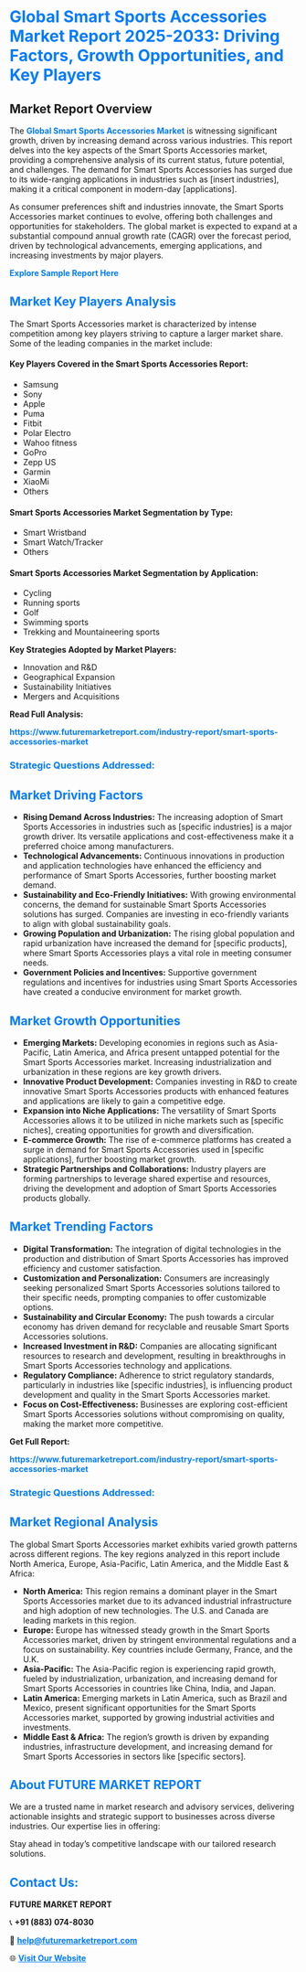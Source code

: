 <h1 style="color: #007BFF;">Global Smart Sports Accessories Market Report 2025-2033: Driving Factors, Growth Opportunities, and Key Players</h1>

<section id="overview">
<h2>Market Report Overview</h2>
<p>The <a href="https://www.futuremarketreport.com/industry-report/smart-sports-accessories-market" style="color: #007BFF; text-decoration: none;"><strong>Global Smart Sports Accessories Market</strong></a> is witnessing significant growth, driven by increasing demand across various industries. This report delves into the key aspects of the Smart Sports Accessories market, providing a comprehensive analysis of its current status, future potential, and challenges. The demand for Smart Sports Accessories has surged due to its wide-ranging applications in industries such as [insert industries], making it a critical component in modern-day [applications].</p>
<p>As consumer preferences shift and industries innovate, the Smart Sports Accessories market continues to evolve, offering both challenges and opportunities for stakeholders. The global market is expected to expand at a substantial compound annual growth rate (CAGR) over the forecast period, driven by technological advancements, emerging applications, and increasing investments by major players.</p>
</section>

<section id="overview">
<p><a href="https://www.futuremarketreport.com/request-sample/reportId=89636" style="color: #007BFF; text-decoration: none;"><strong>Explore Sample Report Here</strong></a></p>
</section>

<section id="key-players">
<h2 style="color: #007BFF;">Market Key Players Analysis</h2>
<p>The Smart Sports Accessories market is characterized by intense competition among key players striving to capture a larger market share. Some of the leading companies in the market include:</p>
<h4>Key Players Covered in the Smart Sports Accessories Report:</h4>
<ul><li>Samsung</li><li>Sony</li><li>Apple</li><li>Puma</li><li>Fitbit</li><li>Polar Electro</li><li>Wahoo fitness</li><li>GoPro</li><li>Zepp US</li><li>Garmin</li><li>XiaoMi</li><li>Others</li></ul>
<h4>Smart Sports Accessories Market Segmentation by Type:</h4>
<ul><li>Smart Wristband</li><li>Smart Watch/Tracker</li><li>Others</li></ul>

<h4>Smart Sports Accessories Market Segmentation by Application:</h4>
<ul><li>Cycling</li><li>Running sports</li><li>Golf</li><li>Swimming sports</li><li>Trekking and Mountaineering sports</li></ul>
<p><strong>Key Strategies Adopted by Market Players:</strong></p>
<ul>
<li>Innovation and R&D</li>
<li>Geographical Expansion</li>
<li>Sustainability Initiatives</li>
<li>Mergers and Acquisitions</li>
</ul>
</section>

<section>
<p><strong>Read Full Analysis: </strong></p><a href="https://www.futuremarketreport.com/industry-report/smart-sports-accessories-market" style="color: #007BFF; text-decoration: none;"><strong>https://www.futuremarketreport.com/industry-report/smart-sports-accessories-market</strong></a>
<h3 style="color: #007BFF;">Strategic Questions Addressed:</h3>
</section>

<section id="driving-factors">
<h2 style="color: #007BFF;">Market Driving Factors</h2>
<ul>
<li><strong>Rising Demand Across Industries:</strong> The increasing adoption of Smart Sports Accessories in industries such as [specific industries] is a major growth driver. Its versatile applications and cost-effectiveness make it a preferred choice among manufacturers.</li>
<li><strong>Technological Advancements:</strong> Continuous innovations in production and application technologies have enhanced the efficiency and performance of Smart Sports Accessories, further boosting market demand.</li>
<li><strong>Sustainability and Eco-Friendly Initiatives:</strong> With growing environmental concerns, the demand for sustainable Smart Sports Accessories solutions has surged. Companies are investing in eco-friendly variants to align with global sustainability goals.</li>
<li><strong>Growing Population and Urbanization:</strong> The rising global population and rapid urbanization have increased the demand for [specific products], where Smart Sports Accessories plays a vital role in meeting consumer needs.</li>
<li><strong>Government Policies and Incentives:</strong> Supportive government regulations and incentives for industries using Smart Sports Accessories have created a conducive environment for market growth.</li>
</ul>
</section>

<section id="growth-opportunities">
<h2 style="color: #007BFF;">Market Growth Opportunities</h2>
<ul>
<li><strong>Emerging Markets:</strong> Developing economies in regions such as Asia-Pacific, Latin America, and Africa present untapped potential for the Smart Sports Accessories market. Increasing industrialization and urbanization in these regions are key growth drivers.</li>
<li><strong>Innovative Product Development:</strong> Companies investing in R&D to create innovative Smart Sports Accessories products with enhanced features and applications are likely to gain a competitive edge.</li>
<li><strong>Expansion into Niche Applications:</strong> The versatility of Smart Sports Accessories allows it to be utilized in niche markets such as [specific niches], creating opportunities for growth and diversification.</li>
<li><strong>E-commerce Growth:</strong> The rise of e-commerce platforms has created a surge in demand for Smart Sports Accessories used in [specific applications], further boosting market growth.</li>
<li><strong>Strategic Partnerships and Collaborations:</strong> Industry players are forming partnerships to leverage shared expertise and resources, driving the development and adoption of Smart Sports Accessories products globally.</li>
</ul>
</section>

<section id="trending-factors">
<h2 style="color: #007BFF;">Market Trending Factors</h2>
<ul>
<li><strong>Digital Transformation:</strong> The integration of digital technologies in the production and distribution of Smart Sports Accessories has improved efficiency and customer satisfaction.</li>
<li><strong>Customization and Personalization:</strong> Consumers are increasingly seeking personalized Smart Sports Accessories solutions tailored to their specific needs, prompting companies to offer customizable options.</li>
<li><strong>Sustainability and Circular Economy:</strong> The push towards a circular economy has driven demand for recyclable and reusable Smart Sports Accessories solutions.</li>
<li><strong>Increased Investment in R&D:</strong> Companies are allocating significant resources to research and development, resulting in breakthroughs in Smart Sports Accessories technology and applications.</li>
<li><strong>Regulatory Compliance:</strong> Adherence to strict regulatory standards, particularly in industries like [specific industries], is influencing product development and quality in the Smart Sports Accessories market.</li>
<li><strong>Focus on Cost-Effectiveness:</strong> Businesses are exploring cost-efficient Smart Sports Accessories solutions without compromising on quality, making the market more competitive.</li>
</ul>
</section>

<section>
<p><strong>Get Full Report: </strong></p><a href="https://www.futuremarketreport.com/industry-report/smart-sports-accessories-market" style="color: #007BFF; text-decoration: none;"><strong>https://www.futuremarketreport.com/industry-report/smart-sports-accessories-market</strong></a>
<h3 style="color: #007BFF;">Strategic Questions Addressed:</h3>
</section>


<section id="regional-analysis">
<h2 style="color: #007BFF;">Market Regional Analysis</h2>
<p>The global Smart Sports Accessories market exhibits varied growth patterns across different regions. The key regions analyzed in this report include North America, Europe, Asia-Pacific, Latin America, and the Middle East & Africa:</p>
<ul>
<li><strong>North America:</strong> This region remains a dominant player in the Smart Sports Accessories market due to its advanced industrial infrastructure and high adoption of new technologies. The U.S. and Canada are leading markets in this region.</li>
<li><strong>Europe:</strong> Europe has witnessed steady growth in the Smart Sports Accessories market, driven by stringent environmental regulations and a focus on sustainability. Key countries include Germany, France, and the U.K.</li>
<li><strong>Asia-Pacific:</strong> The Asia-Pacific region is experiencing rapid growth, fueled by industrialization, urbanization, and increasing demand for Smart Sports Accessories in countries like China, India, and Japan.</li>
<li><strong>Latin America:</strong> Emerging markets in Latin America, such as Brazil and Mexico, present significant opportunities for the Smart Sports Accessories market, supported by growing industrial activities and investments.</li>
<li><strong>Middle East & Africa:</strong> The region’s growth is driven by expanding industries, infrastructure development, and increasing demand for Smart Sports Accessories in sectors like [specific sectors].</li>
</ul>
</section>

<footer>
<h2 style="color: #007BFF;">About FUTURE MARKET REPORT</h2>
<p>We are a trusted name in market research and advisory services, delivering actionable insights and strategic support to businesses across diverse industries. Our expertise lies in offering:</p>

<p>Stay ahead in today’s competitive landscape with our tailored research solutions.</p>

<h2 style="color: #007BFF;">Contact Us:</h2>
<p><strong>FUTURE MARKET REPORT</strong></p>
<p>📞 <strong>+91 (883) 074-8030</strong></p>
<p>📧 <strong><a href="mailto:help@futuremarketreport.com" style="color: #007BFF;">help@futuremarketreport.com</a></strong></p>
<p>🌐 <strong><a href="https://www.futuremarketreport.com/" style="color: #007BFF;">Visit Our Website</a></strong></p>
</footer>